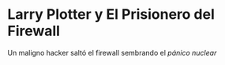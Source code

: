 # Larry Plotter y El Prisionero del Firewall

Un maligno hacker saltó el firewall sembrando el *pánico nuclear*
